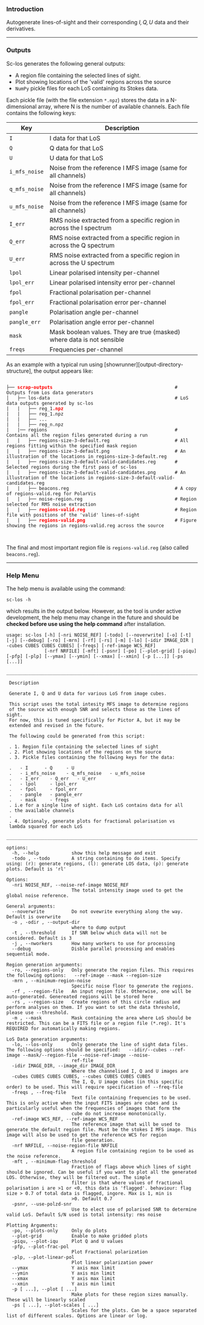 ### Introduction

Autogenerate lines-of-sight and their corresponding $\mathit{I, Q, U}$ data and their derivatives.



<!-- ------
### Example -->


--------
### Outputs
Sc-los generates the following general outputs:

- A region file containing the selected lines of sight.
- Plot showing locations of the 'valid' regions across the source
- `NumPy` pickle files for each LoS containing its Stokes data.

Each pickle file (with the file extension `*.npz`) stores the data in a N-dimensional array, where N is the number of available channels. Each file contains the following keys:

| Key                 |  Description  |
|---------------------|--------------------------------------------------|
| `I`                 |  I data for that LoS
| `Q`                 |  Q data for that LoS
| `U`                 |  U data for that LoS
| `i_mfs_noise`       |  Noise from the reference I MFS image (same for all channels)
| `q_mfs_noise`       |  Noise from the reference I MFS image (same for all channels)
| `u_mfs_noise`       |  Noise from the reference I MFS image (same for all channels)
| `I_err`             |  RMS noise extracted from a specific region in across the I spectrum |
| `Q_err`             |  RMS noise extracted from a specific region in across the Q spectrum |
| `U_err`             |  RMS noise extracted from a specific region in across the U spectrum |
| `lpol`              |  Linear polarised intensity per-channel |
| `lpol_err`          |  Linear polarised intensity error per-channel |
| `fpol`              |  Fractional polarisation per-channel |
| `fpol_err`          |  Fractional polarisation error per-channel |
| `pangle`            |  Polarisation angle per-channel |
| `pangle_err`        |  Polarisation angle error per-channel |
| `mask`              |  Mask boolean values. They are true (masked) where data is not sensible |
| `freqs`             |  Frequencies per-channel |


As an example with a typical run using [showrunner][output-directory-structure], the output appears like:

<pre><code>
├── <b style="color:red">scrap-outputs</b>                                             # Outputs from Los data generators
│   ├── los-data                                              # LoS data outputs generated by sc-los
|   |   ├── reg_1<b style="color:red">.npz</b>
|   |   ├── reg_1.npz
|   |   ├── ...
|   |   ├── reg_n.npz
|   |── regions                                               # Contains all the region files generated during a run
|   |   ├── regions-size-3-default.reg                        # All regions fitting within the specified mask region
|   |   ├── regions-size-3-default.png                        # An illustration of the locations in regions-size-3-default.reg
|   |   ├── regions-size-3-default-valid-candidates.reg       # Selected regions during the first pass of sc-los
|   |   ├── regions-size-3-default-valid-candidates.png       # An illustration of the locations in regions-size-3-default-valid-candidates.reg
|   |   ├── beacons.reg                                       # A copy of regions-valid.reg for PolarVis
|   |   ├── noise-region.reg                                  # Region selected for RMS noise extraction
|   |   ├── <b style="color:red">regions-valid.reg</b>                                 # Region file with positions of the 'valid' lines-of-sight
|   |   ├── <b style="color:red">regions-valid.png</b>                                 # Figure showing the regions in regions-valid.reg across the source


</code></pre>
The final and most important region file is `regions-valid.reg` (also called `beacons.reg`).


--------
### Help Menu
The help menu is available using the command:

```
sc-los -h
```

which results in the output below. However, as the tool is under active development, the help menu may change in the future and should be **checked before use using the help command** after installation.
```
usage: sc-los [-h] [-nri NOISE_REF] [-todo] [--noverwrite] [-o] [-t] [-j] [--debug] [-ro] [-mrn] [-rf] [-rs] [-m] [-lo] [-idir IMAGE_DIR | -cubes CUBES CUBES CUBES] [-freqs] [-ref-image WCS_REF]
              [-nrf NRFILE] [-mft] [-psnr] [-po] [--plot-grid] [-piqu] [-pfp] [-plp] [--ymax] [--ymin] [--xmax] [--xmin] [-p [...]] [-ps [...]]

________________________________________________________________________________

 Description

 Generate I, Q and U data for various LoS from image cubes.

 This script uses the total intesity MFS image to determine regions
 of the source with enough SNR and selects those as the lines of sight.
 For now, this is tuned specifically for Pictor A, but it may be
 extended and revised in the future.

 The following could be generated from this script:

 . 1. Region file containing the selected lines of sight
 . 2. Plot showing locations of the regions on the source
 . 3. Pickle files containing the following keys for the data:

 .   - I      - Q     - U
 .   - i_mfs_noise    - q_mfs_noise   - u_mfs_noise
 .   - I_err    - Q_err   - U_err
 .   - lpol     - lpol_err
 .   - fpol     - fpol_err
 .   - pangle   - pangle_err
 .   - mask     - freqs
 . i.e for a single line of sight. Each LoS contains data for all
 . the available channels
 .
 . 4. Optionaly, generate plots for fractional polarisation vs
 lambda squared for each LoS

________________________________________________________________________________

options:
  -h, --help            show this help message and exit
  -todo , --todo        A string containing to do items. Specify using: (r): generate regions, (l): generate LOS data, (p): generate plots. Default is 'rl'

Options:
  -nri NOISE_REF, --noise-ref-image NOISE_REF
                        The total intensity image used to get the global noise reference.

General arguments:
  --noverwrite          Do not ovewrite everything along the way. Default is overwrite
  -o , -odir , --output-dir 
                        where to dump output
  -t , --threshold      If SNR below which data will not be considered. Default is 3
  -j , --nworkers       How many workers to use for processing
  --debug               Disble parallel processing and enables sequential mode.

Region generation arguments:
  -ro, --regions-only   Only generate the region files. This requires the following options:   --ref-image --mask --region-size 
  -mrn , --minimum-region-noise 
                        Specific noise floor to generate the regions.
  -rf , --region-file   An input region file. Otherwise, one will be auto-generated. Genereated regions will be stored here
  -rs , --region-size   Create regions of this circle radius and perform analyses on them. If you want to set the data threshold, please use --threshold.
  -m , --mask           Mask containing the area where LoS should be restricted. This can be a FITS file or a region file (*.reg). It's REQUIRED for automatically making regions.

LoS Data generation arguments:
  -lo, --los-only       Only generate the line of sight data files. The following options should be specified:   --idir/--cubes --ref-image --mask/--region-file --noise-ref-image --noise-
                        ref-file 
  -idir IMAGE_DIR, --image_dir IMAGE_DIR
                        Where the channelised I, Q and U images are
  -cubes CUBES CUBES CUBES, --cubes CUBES CUBES CUBES
                        The I, Q, U image cubes (in this specific order) to be used. This will require specification of --freq-file
  -freqs , --freq-file 
                        Text file containing frequencies to be used. This is only active when the input FITS images are cubes and is particularly useful when the frequencies of images that form the
                        cube do not increase monotonically.
  -ref-image WCS_REF, --ref-image WCS_REF
                        The reference image that will be used to generate the default region file. Must be the stokes I MFS image. This image will also be used to get the reference WCS for region
                        file generation.
  -nrf NRFILE, --noise-region-file NRFILE
                        A region file containing region to be used as the noise reference.
  -mft , --minimum-flag-threshold 
                        Fraction of flags above which lines of sight should be ignored. Can be useful if you want to plot all the generated LOS. Otherwise, they will be filtered out. The simple
                        filter is that where values of fractional polarisation i are >1 or <0, this data is 'flagged'. behaviour: flag size > 0.7 of total data is flagged, ingore. Max is 1, min is
                        >0. Default 0.7
  -psnr, --use-polzd-snr
                        Use to elect use of polarised SNR to determine valid LoS. Default S/N used is total intensity: rms noise

Plotting Arguments:
  -po, --plots-only     Only do plots
  --plot-grid           Enable to make gridded plots
  -piqu, --plot-iqu     Plot Q and U values
  -pfp, --plot-frac-pol
                        Plot Fractional polarization
  -plp, --plot-linear-pol
                        Plot linear polarization power
  --ymax                Y axis max limit
  --ymin                Y axis min limit
  --xmax                Y axis max limit
  --xmin                Y axis min limit
  -p [ ...], --plot [ ...]
                        Make plots for these region sizes manually. These will be linearly scaled
  -ps [ ...], --plot-scales [ ...]
                        Scales for the plots. Can be a space separated list of different scales. Options are linear or log.
```